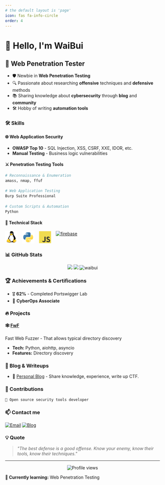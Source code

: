 ```yaml
---
# the default layout is 'page'
icon: fas fa-info-circle
order: 4
---
```


# 👋 Hello, I'm **WaiBui**

## 🔐 Web Penetration Tester
- 🛡️ Newbie in **Web Penetration Testing**
- 🔍 Passionate about researching **offensive** techniques and **defensive** methods
- 📚 Sharing knowledge about **cybersecurity** through **blog** and **community**
- 🛠️ Hobby of writing **automation tools**

### 🛠️ Skills

#### 🌐 Web Application Security
- **OWASP Top 10** - SQL Injection, XSS, CSRF, XXE, IDOR, etc.
- **Manual Testing** - Business logic vulnerabilities

#### ⚔️ Penetration Testing Tools
```bash
# Reconnaissance & Enumeration
amass, nmap, ffuf

# Web Application Testing  
Burp Suite Professional

# Custom Scripts & Automation
Python
```

#### 🔧 Technical Stack
<div align="left" style="display: flex; gap: 15px; flex-wrap: wrap;">
  <a href="https://www.linux.org/" target="_blank" rel="noreferrer"> 
    <img src="https://raw.githubusercontent.com/devicons/devicon/master/icons/linux/linux-original.svg" alt="linux" width="40" height="40"/> 
  </a>
  <a href="https://www.python.org" target="_blank" rel="noreferrer"> 
    <img src="https://raw.githubusercontent.com/devicons/devicon/master/icons/python/python-original.svg" alt="python" width="40" height="40"/> 
  </a>
  <a href="https://developer.mozilla.org/en-US/docs/Web/JavaScript" target="_blank" rel="noreferrer"> 
    <img src="https://raw.githubusercontent.com/devicons/devicon/master/icons/javascript/javascript-original.svg" alt="javascript" width="40" height="40"/> 
  </a>
  <a href="https://firebase.google.com/" target="_blank" rel="noreferrer"> 
    <img src="https://www.vectorlogo.zone/logos/firebase/firebase-icon.svg" alt="firebase" width="40" height="40"/> 
  </a>
</div>




### 📊 GitHub Stats
<div align="center">
  <img height="180em" src="https://github-readme-stats.vercel.app/api?username=waibui&show_icons=true&theme=dark&include_all_commits=true&count_private=true"/>
  <img height="180em" src="https://github-readme-stats.vercel.app/api/top-langs/?username=waibui&layout=compact&langs_count=7&theme=dark"/>
  <img height="180em" src="https://github-readme-streak-stats.herokuapp.com/?user=waibui&" alt="waibui" />
</div>

### 🏆 Achievements & Certifications
- 🎖️ **62%** - Completed Portswigger Lab
- 📜 **CyberOps Associate**

### 🔥 Projects

#### 🕸️ [FwF](https://github.com/waibui/fwf)
Fast Web Fuzzer - That allows typical directory discovery
- **Tech:** Python, aiohttp, asyncio
- **Features:** Directory discovery

### 📝 Blog & Writeups
- 📄 [Personal Blog](https://waibui.github.io) - Share knowledge, experience, write up CTF.

### 🌟 Contributions
```text
🔹 Open source security tools developer
```

### 📫 Contact me
[![Email](https://img.shields.io/badge/-Email-D14836?style=flat-square&logo=gmail&logoColor=white)](mailto:buivanyk4@gmail.com)
[![Blog](https://img.shields.io/badge/-Blog-FF5722?style=flat-square&logo=blogger&logoColor=white)](https://waibui.github.io)

### 💡 Quote
> *"The best defense is a good offense. Know your enemy, know their tools, know their techniques."*

---
<div align="center">
  <img src="https://komarev.com/ghpvc/?username=waibui&color=red&style=flat-square&label=Profile+Views" alt="Profile views" />
</div>

**🎯 Currently learning:** Web Penetration Testing

